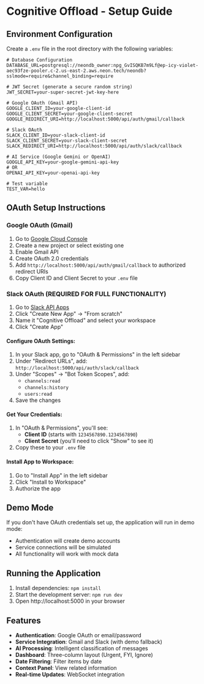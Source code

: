 # Cognitive Offload - Setup Guide

## Environment Configuration

Create a `.env` file in the root directory with the following variables:

```env
# Database Configuration
DATABASE_URL=postgresql://neondb_owner:npg_GvISQKB7m9Lf@ep-icy-violet-aec93fze-pooler.c-2.us-east-2.aws.neon.tech/neondb?sslmode=require&channel_binding=require

# JWT Secret (generate a secure random string)
JWT_SECRET=your-super-secret-jwt-key-here

# Google OAuth (Gmail API)
GOOGLE_CLIENT_ID=your-google-client-id
GOOGLE_CLIENT_SECRET=your-google-client-secret
GOOGLE_REDIRECT_URI=http://localhost:5000/api/auth/gmail/callback

# Slack OAuth
SLACK_CLIENT_ID=your-slack-client-id
SLACK_CLIENT_SECRET=your-slack-client-secret
SLACK_REDIRECT_URI=http://localhost:5000/api/auth/slack/callback

# AI Service (Google Gemini or OpenAI)
GOOGLE_API_KEY=your-google-gemini-api-key
# OR
OPENAI_API_KEY=your-openai-api-key

# Test variable
TEST_VAR=hello
```

## OAuth Setup Instructions

### Google OAuth (Gmail)
1. Go to [Google Cloud Console](https://console.cloud.google.com/)
2. Create a new project or select existing one
3. Enable Gmail API
4. Create OAuth 2.0 credentials
5. Add `http://localhost:5000/api/auth/gmail/callback` to authorized redirect URIs
6. Copy Client ID and Client Secret to your `.env` file

### Slack OAuth (REQUIRED FOR FULL FUNCTIONALITY)
1. Go to [Slack API Apps](https://api.slack.com/apps)
2. Click "Create New App" → "From scratch"
3. Name it "Cognitive Offload" and select your workspace
4. Click "Create App"

#### Configure OAuth Settings:
1. In your Slack app, go to "OAuth & Permissions" in the left sidebar
2. Under "Redirect URLs", add: `http://localhost:5000/api/auth/slack/callback`
3. Under "Scopes" → "Bot Token Scopes", add:
   - `channels:read`
   - `channels:history` 
   - `users:read`
4. Save the changes

#### Get Your Credentials:
1. In "OAuth & Permissions", you'll see:
   - **Client ID** (starts with `1234567890.1234567890`)
   - **Client Secret** (you'll need to click "Show" to see it)
2. Copy these to your `.env` file

#### Install App to Workspace:
1. Go to "Install App" in the left sidebar
2. Click "Install to Workspace"
3. Authorize the app

## Demo Mode

If you don't have OAuth credentials set up, the application will run in demo mode:
- Authentication will create demo accounts
- Service connections will be simulated
- All functionality will work with mock data

## Running the Application

1. Install dependencies: `npm install`
2. Start the development server: `npm run dev`
3. Open http://localhost:5000 in your browser

## Features

- **Authentication**: Google OAuth or email/password
- **Service Integration**: Gmail and Slack (with demo fallback)
- **AI Processing**: Intelligent classification of messages
- **Dashboard**: Three-column layout (Urgent, FYI, Ignore)
- **Date Filtering**: Filter items by date
- **Context Panel**: View related information
- **Real-time Updates**: WebSocket integration 
